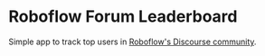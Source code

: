 # Roboflow Forum Leaderboard

Simple app to track top users in [Roboflow's Discourse community](https://discuss.roboflow.com).
